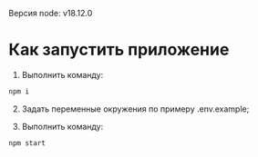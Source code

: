 Версия node: v18.12.0

# Как запустить приложение
1) Выполнить команду:
```sh
npm i
```

2) Задать переменные окружения по примеру .env.example;

3) Выполнить команду:

```sh
npm start
```

